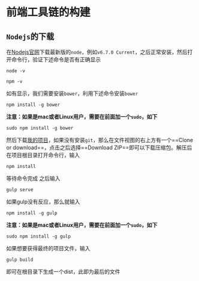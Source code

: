 # 前端工具链的构建
## `Nodejs`的下载
在[Nodejs官网](https://nodejs.org/en/)下载最新版的`node`，例如`v6.7.0 Current`，之后正常安装，然后打开命令行，验证下述命令是否有正确显示
```
node -v
```
```
npm -v
```
如有显示，我们需要安装`bower`，利用下述命令安装`bower`
```
npm install -g bower
```
**注意：如果是mac或者Linux用户，需要在前面加一个`sudo`，如下**
```
sudo npm install -g bower
```
然后下载[我的项目](https://github.com/ztxcydzz/WebTutorials)，如果没有安装`git`，那么在文件视图的右上方有一个==Clone or download==，点击之后选择==Download ZIP==即可以下载压缩包。解压后在项目根目录打开命令行，输入
```
npm install
```
等待命令完成
之后输入
```
gulp serve
```
如果gulp没有反应，那么就输入
```
npm install -g gulp
```
**注意：如果是mac或者Linux用户，需要在前面加一个`sudo`，如下**
```
sudo npm install -g gulp
```
如果想要获得最终的项目文件，输入
```
gulp build
```
即可在根目录下生成一个dist，此即为最后的文件